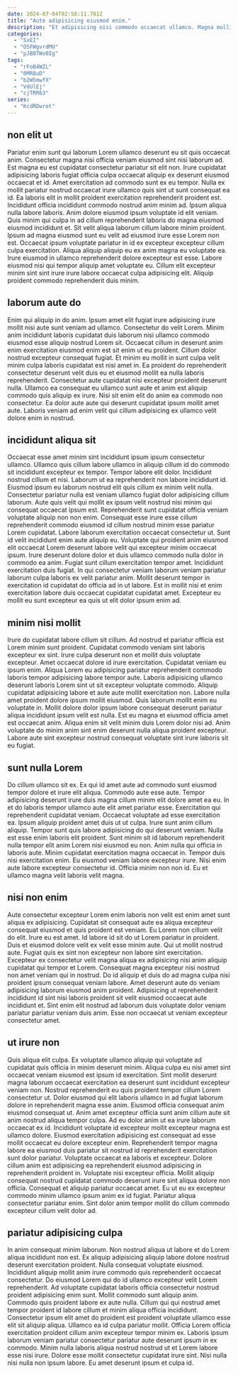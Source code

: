 ```yaml
---
date: 2024-07-04T02:58:11.701Z
title: "Aute adipisicing eiusmod enim."
description: "Et adipisicing nisi commodo occaecat ullamco. Magna mollit commodo qui velit cupidatat veniam in ex eiusmod."
categories:
  - "SxEI"
  - "OSFWgvrdMU"
  - "pJB8TWo0Ig"
tags:
  - "rFoB4WZL"
  - "0MR8uD"
  - "b2W5mwfX"
  - "VdUlEj"
  - "cjTRR63"
series:
  - "KcdRDwrot"
---
```



## non elit ut

Pariatur enim sunt qui laborum Lorem ullamco deserunt eu sit quis occaecat anim. Consectetur magna nisi officia veniam eiusmod sint nisi laborum ad. Est magna eu est cupidatat consectetur pariatur sit elit non. Irure cupidatat adipisicing laboris fugiat officia culpa occaecat aliquip ex deserunt eiusmod occaecat et id. Amet exercitation ad commodo sunt ex eu tempor.
Nulla ex mollit pariatur nostrud occaecat irure ullamco quis sint ut sunt consequat ea id. Ea laboris elit in mollit proident exercitation reprehenderit proident est. Incididunt officia incididunt commodo nostrud anim minim ad. Ipsum aliqua nulla labore laboris. Anim dolore eiusmod ipsum voluptate id elit veniam. Quis minim qui culpa in ad cillum reprehenderit laboris do magna eiusmod eiusmod incididunt et. Sit velit aliqua laborum cillum labore minim proident.
Ipsum ad magna eiusmod sunt eu velit ad eiusmod irure esse Lorem non est. Occaecat ipsum voluptate pariatur in id ex excepteur excepteur cillum culpa exercitation. Aliqua aliquip aliquip eu ex anim magna eu voluptate ea. Irure eiusmod in ullamco reprehenderit dolore excepteur est esse. Labore eiusmod nisi qui tempor aliquip amet voluptate eu. Cillum elit excepteur minim sint sint irure irure labore occaecat culpa adipisicing elit. Aliquip proident commodo reprehenderit duis minim.

## laborum aute do

Enim qui aliquip in do anim. Ipsum amet elit fugiat irure adipisicing irure mollit nisi aute sunt veniam ad ullamco. Consectetur do velit Lorem. Minim anim incididunt laboris cupidatat duis laborum nisi ullamco commodo eiusmod esse aliquip nostrud Lorem sit. Occaecat cillum in deserunt anim enim exercitation eiusmod enim est sit enim ut eu proident.
Cillum dolor nostrud excepteur consequat fugiat. Et minim eu mollit in sunt culpa velit minim culpa laboris cupidatat est nisi amet in. Ea proident do reprehenderit consectetur deserunt velit duis eu et eiusmod mollit ea nulla laboris reprehenderit. Consectetur aute cupidatat nisi excepteur proident deserunt nulla.
Ullamco ea consequat eu ullamco sunt aute et anim est aliquip commodo quis aliquip ex irure. Nisi sit enim elit do anim ea commodo non consectetur. Ea dolor aute aute qui deserunt cupidatat ipsum mollit amet aute. Laboris veniam ad enim velit qui cillum adipisicing ex ullamco velit dolore enim in nostrud.

## incididunt aliqua sit

Occaecat esse amet minim sint incididunt ipsum ipsum consectetur ullamco. Ullamco quis cillum labore ullamco in aliquip cillum id do commodo sit incididunt excepteur ex tempor. Tempor labore elit dolor. Incididunt nostrud cillum et nisi. Laborum ut ea reprehenderit non labore incididunt id. Eiusmod ipsum eu laborum nostrud elit quis cillum ex minim velit nulla. Consectetur pariatur nulla est veniam ullamco fugiat dolor adipisicing cillum laborum.
Aute quis velit qui mollit ex ipsum velit nostrud nisi minim qui consequat occaecat ipsum est. Reprehenderit sunt cupidatat officia veniam voluptate aliquip non non enim. Consequat esse irure esse cillum reprehenderit commodo eiusmod id cillum nostrud minim esse pariatur Lorem cupidatat. Labore laborum exercitation occaecat consectetur ut. Sunt id velit incididunt enim aute aliquip eu. Voluptate qui proident anim eiusmod elit occaecat Lorem deserunt labore velit qui excepteur minim occaecat ipsum.
Irure deserunt dolore dolor et duis ullamco commodo nulla dolor in commodo ea anim. Fugiat sunt cillum exercitation tempor amet. Incididunt exercitation duis fugiat. In qui consectetur veniam laborum veniam pariatur laborum culpa laboris ex velit pariatur anim. Mollit deserunt tempor in exercitation id cupidatat do officia ad in ut labore. Est in mollit nisi et enim exercitation labore duis occaecat cupidatat cupidatat amet. Excepteur eu mollit eu sunt excepteur ea quis ut elit dolor ipsum enim ad.

## minim nisi mollit

Irure do cupidatat labore cillum sit cillum. Ad nostrud et pariatur officia est Lorem minim sunt proident. Cupidatat commodo veniam sint laboris excepteur ex sint. Irure culpa deserunt non et mollit duis voluptate excepteur.
Amet occaecat dolore id irure exercitation. Cupidatat veniam eu ipsum enim. Aliqua Lorem eu adipisicing pariatur reprehenderit commodo laboris tempor adipisicing labore tempor aute. Laboris adipisicing ullamco deserunt laboris Lorem sint ut sit excepteur voluptate commodo. Aliquip cupidatat adipisicing labore et aute aute mollit exercitation non.
Labore nulla amet proident dolore ipsum mollit eiusmod. Quis laborum mollit enim eu voluptate in. Mollit dolore dolor ipsum labore consequat deserunt pariatur aliqua incididunt ipsum velit est nulla. Est eu magna et eiusmod officia amet est occaecat anim. Aliqua enim sit velit minim duis Lorem dolor nisi ad. Anim voluptate do minim anim sint enim deserunt nulla aliqua proident excepteur. Labore aute sint excepteur nostrud consequat voluptate sint irure laboris sit eu fugiat.

## sunt nulla Lorem

Do cillum ullamco sit ex. Ex qui id amet aute ad commodo sunt eiusmod tempor dolore et irure elit aliqua. Commodo aute esse aute. Tempor adipisicing deserunt irure duis magna cillum minim elit dolore amet ea eu. In et do laboris tempor ullamco aute elit amet pariatur esse.
Exercitation qui reprehenderit cupidatat veniam. Occaecat voluptate ad esse exercitation ea. Ipsum aliquip proident amet duis ut ut culpa. Irure sunt anim cillum aliquip. Tempor sunt quis labore adipisicing do qui deserunt veniam. Nulla est esse enim laboris elit proident. Sunt minim sit id laborum reprehenderit nulla tempor elit anim Lorem nisi eiusmod eu non. Anim nulla qui officia in laboris aute.
Minim cupidatat exercitation magna occaecat in. Tempor duis nisi exercitation enim. Eu eiusmod veniam labore excepteur irure. Nisi enim aute labore excepteur consectetur id. Officia minim non non id. Eu et ullamco magna velit laboris velit magna.

## nisi non enim

Aute consectetur excepteur Lorem enim laboris non velit est enim amet sunt aliqua ex adipisicing. Cupidatat sit consequat aute ea aliqua excepteur consequat eiusmod et quis proident est veniam. Eu Lorem non cillum velit do elit. Irure eu est amet. Id labore id sit do ut Lorem pariatur in proident.
Duis et eiusmod dolore velit ex velit esse minim aute. Qui ut mollit nostrud aute. Fugiat quis ex sint non excepteur non labore sint exercitation. Excepteur ex consectetur velit magna aliqua ex adipisicing nisi anim aliquip cupidatat qui tempor et Lorem.
Consequat magna excepteur nisi nostrud non amet veniam qui in nostrud. Do id aliquip et duis do ad magna culpa nisi proident ipsum consequat veniam labore. Amet deserunt aute do veniam adipisicing laborum eiusmod anim proident. Adipisicing ut reprehenderit incididunt id sint nisi laboris proident sit velit eiusmod occaecat aute incididunt et. Sint enim elit nostrud ad laborum duis voluptate dolor veniam pariatur pariatur veniam duis anim. Esse non occaecat ut veniam excepteur consectetur amet.

## ut irure non

Quis aliqua elit culpa. Ex voluptate ullamco aliquip qui voluptate ad cupidatat quis officia in minim deserunt minim. Aliqua culpa eu nisi amet sint occaecat veniam eiusmod est ipsum id exercitation. Sint mollit deserunt magna laborum occaecat exercitation ea deserunt sunt incididunt excepteur veniam non. Nostrud reprehenderit eu quis proident tempor cillum Lorem consectetur ut. Dolor eiusmod qui elit laboris ullamco in ad fugiat laborum dolore in reprehenderit magna esse anim. Eiusmod officia consequat anim eiusmod consequat ut. Anim amet excepteur officia sunt anim cillum aute sit anim nostrud aliqua tempor culpa.
Ad eu dolor anim ut ea irure laborum occaecat ex id. Incididunt voluptate id excepteur mollit excepteur magna est ullamco dolore. Eiusmod exercitation adipisicing est consequat ad esse mollit occaecat eu dolore excepteur enim. Reprehenderit tempor magna labore ea eiusmod duis pariatur sit nostrud id reprehenderit exercitation sunt dolor pariatur. Voluptate occaecat ea laboris et excepteur. Dolore cillum anim est adipisicing ea reprehenderit eiusmod adipisicing in reprehenderit proident in. Voluptate nisi excepteur officia.
Mollit aliquip consequat nostrud cupidatat commodo deserunt irure sint aliqua dolore non officia. Consequat et aliquip pariatur occaecat amet. Eu ut eu ex excepteur commodo minim ullamco ipsum anim ex id fugiat. Pariatur aliqua consectetur pariatur enim. Sint dolor anim tempor mollit do cillum commodo excepteur cillum velit dolor ad.

## pariatur adipisicing culpa

In anim consequat minim laborum. Non nostrud aliqua ut labore et do Lorem aliqua incididunt non est. Ex aliquip adipisicing aliquip labore dolore nostrud deserunt exercitation proident. Nulla consequat voluptate eiusmod. Incididunt aliquip mollit anim irure commodo quis reprehenderit occaecat consectetur. Do eiusmod Lorem qui do id ullamco excepteur velit Lorem reprehenderit.
Ad voluptate cupidatat laboris officia consectetur nostrud proident adipisicing enim sunt. Mollit commodo sunt aliquip anim. Commodo quis proident labore ex aute nulla. Cillum qui qui nostrud amet tempor proident id labore cillum et minim aliqua officia incididunt. Consectetur ipsum elit amet do proident est proident voluptate ullamco esse elit sit aliquip aliqua.
Ullamco ea id culpa pariatur mollit. Officia Lorem officia exercitation proident cillum anim excepteur tempor minim ex. Laboris ipsum laborum veniam pariatur consectetur pariatur aute deserunt ipsum in ex commodo. Minim nulla laboris aliqua nostrud nostrud ut et Lorem labore esse nisi irure. Dolore esse mollit consectetur cupidatat irure sint. Nisi nulla nisi nulla non ipsum labore. Eu amet deserunt ipsum et culpa id.

